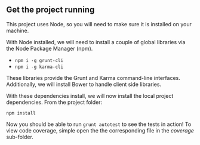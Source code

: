 ## Get the project running

This project uses Node, so you will need to make sure it is installed on your machine.

With Node installed, we will need to install a couple of global libraries via the Node Package Manager (npm).

* `npm i -g grunt-cli`
* `npm i -g karma-cli`

These libraries provide the Grunt and Karma command-line interfaces. Additionally, we will install Bower to handle client side libraries.

With these dependencies install, we will now install the local project dependencies. From the project folder:

`npm install`

Now you should be able to run `grunt autotest` to see the tests in action! To view code coverage, simple open the the corresponding file in the *coverage* sub-folder.



